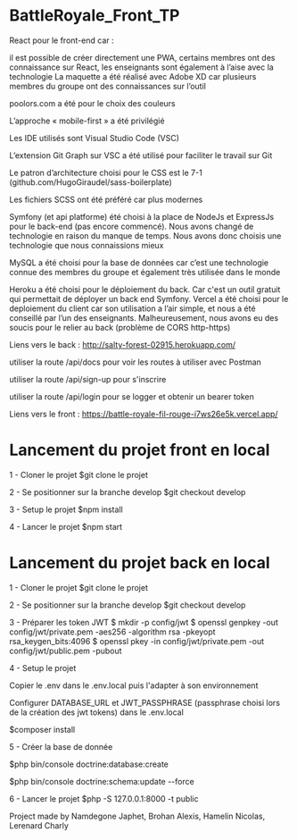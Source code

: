 # BattleRoyale_Front_TP

React pour le front-end car :

il est possible de créer directement une PWA,
certains membres ont des connaissance sur React,
les enseignants sont également à l’aise avec la technologie
La maquette a été réalisé avec Adobe XD car plusieurs membres du groupe ont des connaissances sur l’outil

poolors.com a été pour le choix des couleurs

L’approche « mobile-first » a été privilégié

Les IDE utilisés sont Visual Studio Code (VSC)

L’extension Git Graph sur VSC a été utilisé pour faciliter le travail sur Git

Le patron d’architecture choisi pour le CSS est le 7-1 (github.com/HugoGiraudel/sass-boilerplate)

Les fichiers SCSS ont été préféré car plus modernes

Symfony (et api platforme) été choisi à la place de NodeJs et ExpressJs pour le back-end (pas encore commencé). Nous avons changé de technologie en raison du manque de temps. Nous avons donc choisis une technologie que nous connaissions mieux

MySQL a été choisi pour la base de données car c’est une technologie connue des membres du groupe et également très utilisée dans le monde

Heroku a été choisi pour le déploiement du back. Car c'est un outil gratuit qui permettait de déployer un back end Symfony.
Vercel a été choisi pour le deploiement du client car son utilisation a l’air simple, et nous a été conseillé par l’un des enseignants. Malheureusement, nous avons eu des soucis pour le relier au back (problème de CORS http-https)

Liens vers le back : 
http://salty-forest-02915.herokuapp.com/

utiliser la route /api/docs pour voir les routes à utiliser avec Postman

utiliser la route /api/sign-up pour s'inscrire

utiliser la route /api/login pour se logger et obtenir un bearer token

Liens vers le front :
https://battle-royale-fil-rouge-i7ws26e5k.vercel.app/
  
# Lancement du projet front en local 

1 - Cloner le projet
$git clone le projet

2 - Se positionner sur la branche develop
$git checkout develop 

3 - Setup le projet
$npm install

4 - Lancer le projet
$npm start

# Lancement du projet back en local 

1 - Cloner le projet
$git clone le projet

2 - Se positionner sur la branche develop
$git checkout develop 

3 - Préparer les token JWT
$ mkdir -p config/jwt
$ openssl genpkey -out config/jwt/private.pem -aes256 -algorithm rsa -pkeyopt rsa_keygen_bits:4096
$ openssl pkey -in config/jwt/private.pem -out config/jwt/public.pem -pubout

4 - Setup le projet

Copier le .env dans le .env.local puis l'adapter à son environnement

Configurer DATABASE_URL et JWT_PASSPHRASE (passphrase choisi lors de la création des jwt tokens) dans le .env.local

$composer install

5 - Créer la base de donnée

$php bin/console doctrine:database:create

$php bin/console doctrine:schema:update --force

6 - Lancer le projet
$php -S 127.0.0.1:8000 -t public

Project made by Namdegone Japhet, Brohan Alexis, Hamelin Nicolas, Lerenard Charly
